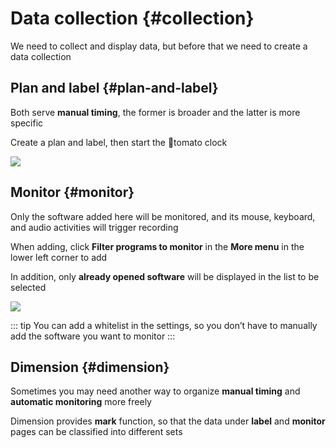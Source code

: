 # Data collection {#collection}

We need to collect and display data, but before that we need to create a data collection

## Plan and label {#plan-and-label}

Both serve **manual timing**, the former is broader and the latter is more specific

Create a plan and label, then start the 🍅tomato clock

![](https://cdn.jsdelivr.net/gh/shion-app/docs/src/public/assets/en/collection/plan-and-label.png)

## Monitor {#monitor}

Only the software added here will be monitored, and its mouse, keyboard, and audio activities will trigger recording

When adding, click **Filter programs to monitor** in the **More menu** in the lower left corner to add

In addition, only **already opened software** will be displayed in the list to be selected

![](https://cdn.jsdelivr.net/gh/shion-app/docs/src/public/assets/en/collection/monitor.png)

::: tip
You can add a whitelist in the settings, so you don’t have to manually add the software you want to monitor
:::

## Dimension {#dimension}

Sometimes you may need another way to organize **manual timing** and **automatic monitoring** more freely

Dimension provides **mark** function, so that the data under **label** and **monitor** pages can be classified into different sets